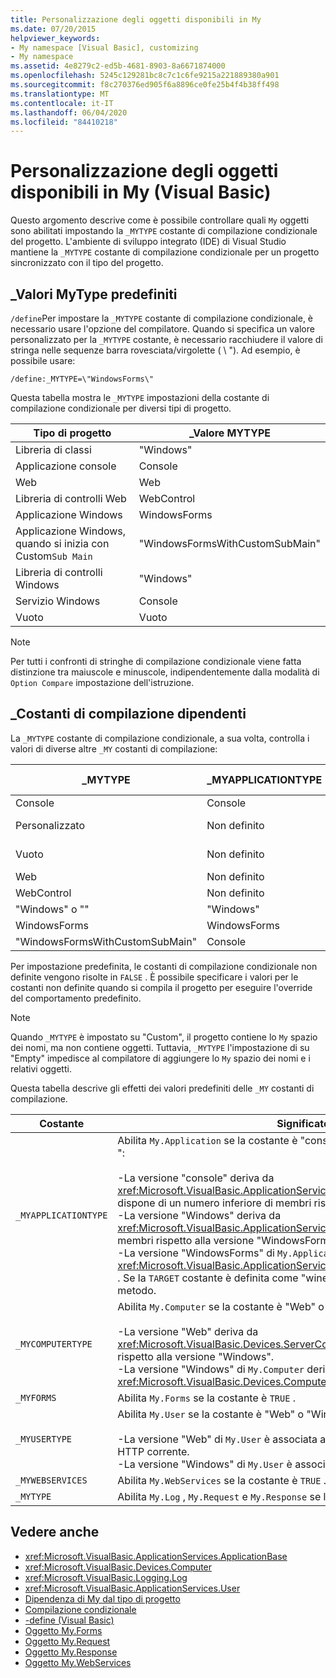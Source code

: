 ```yaml
---
title: Personalizzazione degli oggetti disponibili in My
ms.date: 07/20/2015
helpviewer_keywords:
- My namespace [Visual Basic], customizing
- My namespace
ms.assetid: 4e8279c2-ed5b-4681-8903-8a6671874000
ms.openlocfilehash: 5245c129281bc8c7c1c6fe9215a221889380a901
ms.sourcegitcommit: f8c270376ed905f6a8896ce0fe25b4f4b38ff498
ms.translationtype: MT
ms.contentlocale: it-IT
ms.lasthandoff: 06/04/2020
ms.locfileid: "84410218"
---
```

# <a name="customizing-which-objects-are-available-in-my-visual-basic"></a>Personalizzazione degli oggetti disponibili in My (Visual Basic)

Questo argomento descrive come è possibile controllare quali `My` oggetti sono abilitati impostando la `_MYTYPE` costante di compilazione condizionale del progetto. L'ambiente di sviluppo integrato (IDE) di Visual Studio mantiene la `_MYTYPE` costante di compilazione condizionale per un progetto sincronizzato con il tipo del progetto.  
  
## <a name="predefined-_mytype-values"></a>\_Valori MyType predefiniti  

`/define`Per impostare la `_MYTYPE` costante di compilazione condizionale, è necessario usare l'opzione del compilatore. Quando si specifica un valore personalizzato per la `_MYTYPE` costante, è necessario racchiudere il valore di stringa nelle sequenze barra rovesciata/virgolette ( \\ "). Ad esempio, è possibile usare:  
  
```console  
/define:_MYTYPE=\"WindowsForms\"  
```  
  
 Questa tabella mostra le `_MYTYPE` impostazioni della costante di compilazione condizionale per diversi tipi di progetto.  
  
|Tipo di progetto|\_Valore MYTYPE|  
|------------------|--------------------|  
|Libreria di classi|"Windows"|  
|Applicazione console|Console|  
|Web|Web|  
|Libreria di controlli Web|WebControl|  
|Applicazione Windows|WindowsForms|  
|Applicazione Windows, quando si inizia con Custom`Sub Main`|"WindowsFormsWithCustomSubMain"|  
|Libreria di controlli Windows|"Windows"|  
|Servizio Windows|Console|  
|Vuoto|Vuoto|  
  
> [!NOTE]
> Per tutti i confronti di stringhe di compilazione condizionale viene fatta distinzione tra maiuscole e minuscole, indipendentemente dalla modalità di `Option Compare` impostazione dell'istruzione.  
  
## <a name="dependent-_my-compilation-constants"></a>\_Costanti di compilazione dipendenti  

La `_MYTYPE` costante di compilazione condizionale, a sua volta, controlla i valori di diverse altre `_MY` costanti di compilazione:  
  
|\_MYTYPE|\_MYAPPLICATIONTYPE|\_MYCOMPUTERTYPE|\_MYFORMS|\_MYUSERTYPE|\_SERVIZIO Web|  
|--------------|-------------------------|----------------------|---------------|------------------|---------------------|  
|Console|Console|"Windows"|Non definito|"Windows"|TRUE|  
|Personalizzato|Non definito|Non definito|Non definito|Non definito|Non definito|  
|Vuoto|Non definito|Non definito|Non definito|Non definito|Non definito|  
|Web|Non definito|Web|FALSE|Web|FALSE|  
|WebControl|Non definito|Web|FALSE|Web|TRUE|  
|"Windows" o ""|"Windows"|"Windows"|Non definito|"Windows"|TRUE|  
|WindowsForms|WindowsForms|"Windows"|TRUE|"Windows"|TRUE|  
|"WindowsFormsWithCustomSubMain"|Console|"Windows"|TRUE|"Windows"|TRUE|  
  
 Per impostazione predefinita, le costanti di compilazione condizionale non definite vengono risolte in `FALSE` . È possibile specificare i valori per le costanti non definite quando si compila il progetto per eseguire l'override del comportamento predefinito.  
  
> [!NOTE]
> Quando `_MYTYPE` è impostato su "Custom", il progetto contiene lo `My` spazio dei nomi, ma non contiene oggetti. Tuttavia, `_MYTYPE` l'impostazione di su "Empty" impedisce al compilatore di aggiungere lo `My` spazio dei nomi e i relativi oggetti.  
  
 Questa tabella descrive gli effetti dei valori predefiniti delle `_MY` costanti di compilazione.  
  
|Costante|Significato|  
|--------------|-------------|  
|`_MYAPPLICATIONTYPE`|Abilita `My.Application` se la costante è "console," Windows "o" WindowsForms ":<br /><br /> -La versione "console" deriva da <xref:Microsoft.VisualBasic.ApplicationServices.ConsoleApplicationBase> . e dispone di un numero inferiore di membri rispetto alla versione "Windows".<br />-La versione "Windows" deriva da <xref:Microsoft.VisualBasic.ApplicationServices.ApplicationBase> . e ha meno membri rispetto alla versione "WindowsForms".<br />-La versione "WindowsForms" di `My.Application` deriva da <xref:Microsoft.VisualBasic.ApplicationServices.WindowsFormsApplicationBase> . Se la `TARGET` costante è definita come "winexe", la classe include un `Sub Main` metodo.|  
|`_MYCOMPUTERTYPE`|Abilita `My.Computer` se la costante è "Web" o "Windows":<br /><br /> -La versione "Web" deriva da <xref:Microsoft.VisualBasic.Devices.ServerComputer> e ha meno membri rispetto alla versione "Windows".<br />-La versione "Windows" di `My.Computer` deriva da <xref:Microsoft.VisualBasic.Devices.Computer> .|  
|`_MYFORMS`|Abilita `My.Forms` se la costante è `TRUE` .|  
|`_MYUSERTYPE`|Abilita `My.User` se la costante è "Web" o "Windows":<br /><br /> -La versione "Web" di `My.User` è associata all'identità utente della richiesta HTTP corrente.<br />-La versione "Windows" di `My.User` è associata all'entità corrente del thread.|  
|`_MYWEBSERVICES`|Abilita `My.WebServices` se la costante è `TRUE` .|  
|`_MYTYPE`|Abilita `My.Log` , `My.Request` e `My.Response` se la costante è "Web".|  
  
## <a name="see-also"></a>Vedere anche

- <xref:Microsoft.VisualBasic.ApplicationServices.ApplicationBase>
- <xref:Microsoft.VisualBasic.Devices.Computer>
- <xref:Microsoft.VisualBasic.Logging.Log>
- <xref:Microsoft.VisualBasic.ApplicationServices.User>
- [Dipendenza di My dal tipo di progetto](../development-with-my/how-my-depends-on-project-type.md)
- [Compilazione condizionale](../../programming-guide/program-structure/conditional-compilation.md)
- [-define (Visual Basic)](../../reference/command-line-compiler/define.md)
- [Oggetto My.Forms](../../language-reference/objects/my-forms-object.md)
- [Oggetto My.Request](../../language-reference/objects/my-request-object.md)
- [Oggetto My.Response](../../language-reference/objects/my-response-object.md)
- [Oggetto My.WebServices](../../language-reference/objects/my-webservices-object.md)
